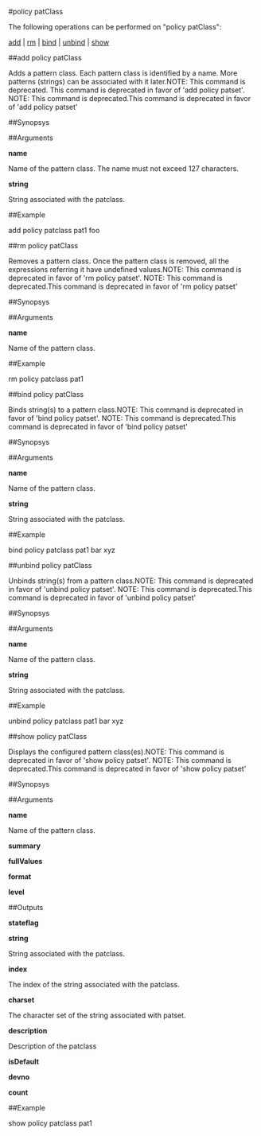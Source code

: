 #policy patClass

The following operations can be performed on "policy patClass":


[add](#add-policy-patclass) | [rm](#rm-policy-patclass) | [bind](#bind-policy-patclass) | [unbind](#unbind-policy-patclass) | [show](#show-policy-patclass)

##add policy patClass

Adds a pattern class. Each pattern class is identified by a name. More patterns (strings) can be associated with it later.NOTE: This command is deprecated. This command is deprecated in favor of 'add policy patset'. NOTE: This command is deprecated.This command is deprecated in favor of 'add policy patset'


##Synopsys




##Arguments

<b>name</b>
Name of the pattern class. The name must not exceed 127 characters.

<b>string</b>
String associated with the patclass.



##Example

add policy patclass pat1 foo

##rm policy patClass

Removes a pattern class. Once the pattern class is removed, all the expressions referring it have undefined values.NOTE: This command is deprecated in favor of 'rm policy patset'. NOTE: This command is deprecated.This command is deprecated in favor of 'rm policy patset'


##Synopsys




##Arguments

<b>name</b>
Name of the pattern class.



##Example

rm policy patclass pat1

##bind policy patClass

Binds string(s) to a pattern class.NOTE: This command is deprecated in favor of 'bind policy patset'. NOTE: This command is deprecated.This command is deprecated in favor of 'bind policy patset'


##Synopsys




##Arguments

<b>name</b>
Name of the pattern class.

<b>string</b>
String associated with the patclass.



##Example

bind policy patclass pat1 bar xyz

##unbind policy patClass

Unbinds string(s) from a pattern class.NOTE: This command is deprecated in favor of 'unbind policy patset'. NOTE: This command is deprecated.This command is deprecated in favor of 'unbind policy patset'


##Synopsys




##Arguments

<b>name</b>
Name of the pattern class.

<b>string</b>
String associated with the patclass.



##Example

unbind policy patclass pat1 bar xyz

##show policy patClass

Displays the configured pattern class(es).NOTE: This command is deprecated in favor of 'show policy patset'. NOTE: This command is deprecated.This command is deprecated in favor of 'show policy patset'


##Synopsys




##Arguments

<b>name</b>
Name of the pattern class.

<b>summary</b>

<b>fullValues</b>

<b>format</b>

<b>level</b>



##Outputs

<b>stateflag</b>

<b>string</b>
String associated with the patclass.

<b>index</b>
The index of the string associated with the patclass.

<b>charset</b>
The character set of the string associated with patset.

<b>description</b>
Description of the patclass

<b>isDefault</b>

<b>devno</b>

<b>count</b>



##Example

show policy patclass pat1

